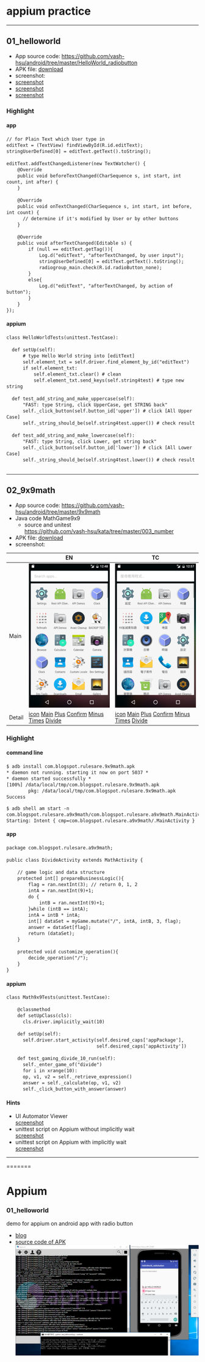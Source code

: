 # appium practice
---


## 01_helloworld

* App source code: https://github.com/vash-hsu/android/tree/master/HelloWorld_radiobutton
* APK file: [download](01_helloworld/com.blogspot.rulesare.helloworld_radiobutton.apk)
* screenshot:
 * [screenshot](01_helloworld/illustration_01/version_1-1.PNG)
 * [screenshot](01_helloworld/illustration_01/version_1-2.PNG)
 * [screenshot](01_helloworld/illustration_01/version_2.PNG)

### Highlight

#### app
```
// for Plain Text which User type in
editText = (TextView) findViewById(R.id.editText);
stringUserDefined[0] = editText.getText().toString();

editText.addTextChangedListener(new TextWatcher() {
    @Override
    public void beforeTextChanged(CharSequence s, int start, int count, int after) {
    }

    @Override
    public void onTextChanged(CharSequence s, int start, int before, int count) {
	  // determine if it's modified by User or by other buttons
    }

    @Override
    public void afterTextChanged(Editable s) {
		if (null == editText.getTag()){
			Log.d("editText", "afterTextChanged, by user input");
			stringUserDefined[0] = editText.getText().toString();
			radiogroup_main.check(R.id.radioButton_none);
		}
		else{
			Log.d("editText", "afterTextChanged, by action of button");
		}
	}
});
```
#### appium
```
class HelloWorldTests(unittest.TestCase):

  def setUp(self):
      # type Hello World string into [editText]
      self.element_txt = self.driver.find_element_by_id("editText")
      if self.element_txt:
          self.element_txt.clear() # clean
          self.element_txt.send_keys(self.string4test) # type new string

  def test_add_string_and_make_uppercase(self):
      "FAST: type String, click UpperCase, get STRING back"
      self._click_button(self.button_id['upper']) # click [All Upper Case]
      self._string_should_be(self.string4test.upper()) # check result

  def test_add_string_and_make_lowercase(self):
      "FAST: type String, click Lower, get string back"
      self._click_button(self.button_id['lower']) # click [All Lower Case]
      self._string_should_be(self.string4test.lower()) # check result


```
---

## 02_9x9math
* App source code: https://github.com/vash-hsu/android/tree/master/9x9math
 * Java code MathGame9x9
   *  source and unitest  
    https://github.com/vash-hsu/kata/tree/master/003_number
* APK file: [download](02_9x9math/com.blogspot.rulesare.9x9math.apk)
* screenshot:

|  | EN | TC |
|--|--|--|
| Main | ![animation](02_9x9math/illustration_01/animation.gif) | ![animation](02_9x9math/illustration_02/animation.gif) |
| Detail | [icon](02_9x9math/illustration_01/0_app_icon.png) [Main](02_9x9math/illustration_01/1_main.png) [Plus](02_9x9math/illustration_01/2_plus.png) [Confirm](02_9x9math/illustration_01/2_plus_confirm.png) [Minus](02_9x9math/illustration_01/3_minus.png) [Times](02_9x9math/illustration_01/4_times.png) [Divide](02_9x9math/illustration_01/5_divide.png) | [icon](02_9x9math/illustration_02/0_app_icon.png) [Main](02_9x9math/illustration_02/1_main.png) [Plus](02_9x9math/illustration_02/2_plus.png) [Confirm](02_9x9math/illustration_02/2_plus_confirm.png) [Minus](02_9x9math/illustration_02/3_minus.png) [Times](02_9x9math/illustration_02/4_times.png) [Divide](02_9x9math/illustration_02/5_divide.png) | |  


### Highlight

#### command line
```
$ adb install com.blogspot.rulesare.9x9math.apk
* daemon not running. starting it now on port 5037 *
* daemon started successfully *
[100%] /data/local/tmp/com.blogspot.rulesare.9x9math.apk
        pkg: /data/local/tmp/com.blogspot.rulesare.9x9math.apk
Success
```
```
$ adb shell am start -n com.blogspot.rulesare.a9x9math/com.blogspot.rulesare.a9x9math.MainActivity
Starting: Intent { cmp=com.blogspot.rulesare.a9x9math/.MainActivity }
```


#### app
```
package com.blogspot.rulesare.a9x9math;

public class DivideActivity extends MathActivity {

    // game logic and data structure
    protected int[] prepareBusinessLogic(){
        flag = ran.nextInt(3); // return 0, 1, 2
        intA = ran.nextInt(9)+1;
        do {
            intB = ran.nextInt(9)+1;
        }while (intB == intA);
        intA = intB * intA;
        int[] dataSet = myGame.mutate("/", intA, intB, 3, flag);
        answer = dataSet[flag];
        return (dataSet);
    }

    protected void customize_operation(){
        decide_operation("/");
    }
}

```
#### appium
```
class Math9x9Tests(unittest.TestCase):

    @classmethod
    def setUpClass(cls):
      cls.driver.implicitly_wait(10)

    def setUp(self):
      self.driver.start_activity(self.desired_caps['appPackage'],
                                 self.desired_caps['appActivity'])

    def test_gaming_divide_10_run(self):
      self._enter_game_of("divide")
      for i in xrange(10):
      op, v1, v2 = self._retrieve_expression()
      answer = self._calculate(op, v1, v2)
      self._click_button_with_answer(answer)

```


#### Hints
* UI Automator Viewer  
[screenshot](02_9x9math/illustration_03/ui_automator_viewer.png)
* unittest script on Appium without implicitly wait  
[screenshot](02_9x9math/illustration_03/without_implicitly_wait.png)
* unittest script on Appium with implicitly wait  
[screenshot](02_9x9math/illustration_03/with_implicitly_wait.png)

---
=======

# Appium

### 01_helloworld ###
demo for appium on android app with radio button  
* [blog](http://katazen.blogspot.tw/2016/09/0182-android-radio-button-example-ui.html)  
* [source code of APK](https://github.com/vash-hsu/android/tree/master/HelloWorld_radiobutton)  
![screenshot of appium](01_helloworld/illustration_01/version_1-1.PNG)
